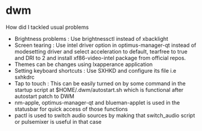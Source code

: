 # dwm
How did I tackled usual problems

- Brightness problems : Use brightnessctl instead of xbacklight
- Screen tearing : Use intel driver option in optimus-manager-qt instead of modesetting driver and select acceleration to default, tearfree to true and DRI to 2 and install xf86-video-intel package from official repos.
- Themes can be changes using lxapperance application
- Setting keyboard shortcuts : Use SXHKD and configure its file i.e sxhkdrc
- Tap to touch : This can be easily turned on by some command in the startup script at $HOME/.dwm/autostart.sh which is functional after autostart patch to DWM
- nm-apple, optimus-manager-qt and blueman-applet is used in the statusbar for quick access of those functions
- pactl is used to switch audio sources by making that switch_audio script or pulsemixer is useful in that case
